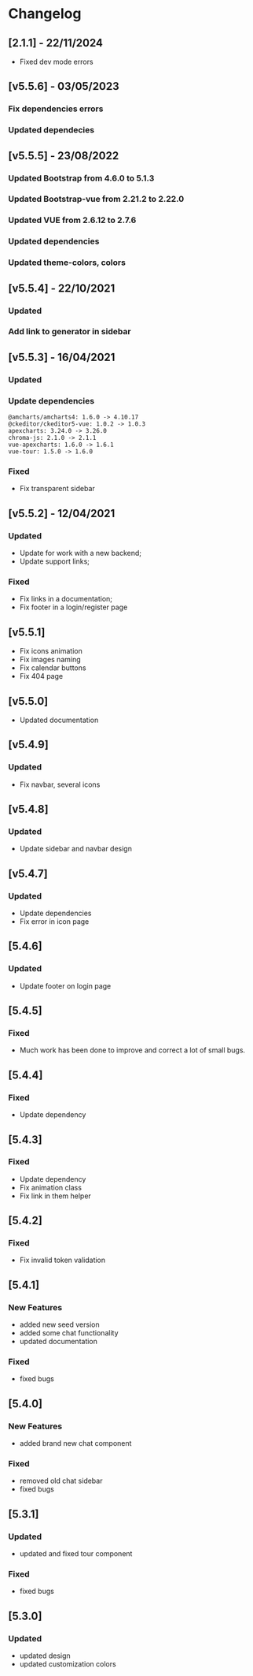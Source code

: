 # Changelog

## [2.1.1] - 22/11/2024

- Fixed dev mode errors

## [v5.5.6] - 03/05/2023

### Fix dependencies errors
### Updated dependecies

## [v5.5.5] - 23/08/2022

### Updated Bootstrap from 4.6.0 to 5.1.3
### Updated Bootstrap-vue from 2.21.2 to 2.22.0
### Updated VUE from 2.6.12 to 2.7.6
### Updated dependencies
### Updated theme-colors, colors

## [v5.5.4] - 22/10/2021

### Updated
### Add link to generator in sidebar

## [v5.5.3] - 16/04/2021

### Updated
### Update dependencies
  
    @amcharts/amcharts4: 1.6.0 -> 4.10.17
    @ckeditor/ckeditor5-vue: 1.0.2 -> 1.0.3
    apexcharts: 3.24.0 -> 3.26.0
    chroma-js: 2.1.0 -> 2.1.1
    vue-apexcharts: 1.6.0 -> 1.6.1
    vue-tour: 1.5.0 -> 1.6.0

### Fixed
- Fix transparent sidebar

## [v5.5.2]  - 12/04/2021

### Updated
- Update for work with a new backend;
- Update support links;

### Fixed
- Fix links in a documentation;
- Fix footer in a login/register page

## [v5.5.1]

- Fix icons animation
- Fix images naming
- Fix calendar buttons
- Fix 404 page

## [v5.5.0]

- Updated documentation

## [v5.4.9]

### Updated
- Fix navbar, several icons

## [v5.4.8]

### Updated
- Update sidebar and navbar design

## [v5.4.7]

### Updated
- Update dependencies
- Fix error in icon page

## [5.4.6]

### Updated

- Update footer on login page

## [5.4.5]

### Fixed

- Much work has been done to improve and correct a lot of small bugs.

## [5.4.4]

### Fixed

- Update dependency

## [5.4.3]

### Fixed

- Update dependency
- Fix animation class
- Fix link in them helper

## [5.4.2]

### Fixed

- Fix invalid token validation

## [5.4.1]

### New Features

- added new seed version
- added some chat functionality
- updated documentation

### Fixed

- fixed bugs

## [5.4.0]

### New Features

- added brand new chat component

### Fixed

- removed old chat sidebar
- fixed bugs

## [5.3.1]

### Updated

- updated and fixed tour component

### Fixed

- fixed bugs

## [5.3.0]

### Updated

- updated design
- updated customization colors
